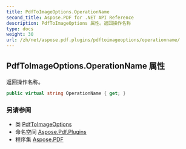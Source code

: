 ```yaml
---
title: PdfToImageOptions.OperationName
second_title: Aspose.PDF for .NET API Reference
description: PdfToImageOptions 属性。返回操作名称
type: docs
weight: 30
url: /zh/net/aspose.pdf.plugins/pdftoimageoptions/operationname/
---
```

## PdfToImageOptions.OperationName 属性

返回操作名称。

```csharp
public virtual string OperationName { get; }
```

### 另请参阅

* 类 [PdfToImageOptions](../)
* 命名空间 [Aspose.Pdf.Plugins](../../../aspose.pdf.plugins/)
* 程序集 [Aspose.PDF](../../../)
